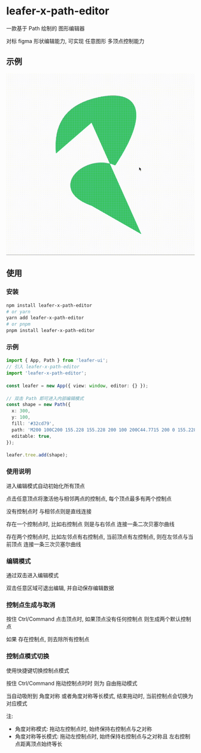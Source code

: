 # leafer-x-path-editor

一款基于 Path 绘制的 图形编辑器

对标 figma 形状编辑能力, 可实现 任意图形 多顶点控制能力

## 示例

<img src='./example.gif'/>

## 使用

### 安装

```sh
npm install leafer-x-path-editor
# or yarn
yarn add leafer-x-path-editor
# or pnpm
pnpm install leafer-x-path-editor
```

### 示例

```ts
import { App, Path } from 'leafer-ui';
// 引入 leafer-x-path-editor
import 'leafer-x-path-editor';

const leafer = new App({ view: window, editor: {} });

// 双击 Path 即可进入内部编辑模式
const shape = new Path({
  x: 300,
  y: 100,
  fill: '#32cd79',
  path: 'M200 100C200 155.228 155.228 200 100 200C44.7715 200 0 155.228 0 100C0 44.7715 44.7715 0 100 0C155.228 0 200 44.7715 200 100Z',
  editable: true,
});

leafer.tree.add(shape);
```

### 使用说明

进入编辑模式自动初始化所有顶点

点击任意顶点将激活他与相邻两点的控制点, 每个顶点最多有两个控制点

没有控制点时 与相邻点则是直线连接

存在一个控制点时, 比如右控制点 则是与右邻点 连接一条二次贝塞尔曲线

存在两个控制点时, 比如左邻点有右控制点, 当前顶点有左控制点, 则在左邻点与当前顶点 连接一条三次贝塞尔曲线

### 编辑模式

通过双击进入编辑模式

双击任意区域可退出编辑, 并自动保存编辑数据

### 控制点生成与取消

按住 Ctrl/Command 点击顶点时, 如果顶点没有任何控制点 则生成两个默认控制点

如果 存在控制点, 则去除所有控制点

### 控制点模式切换

使用快捷键切换控制点模式

按住 Ctrl/Command 拖动控制点时时 则为 自由拖动模式

当自动吸附到 角度对称 或者角度对称等长模式, 结束拖动时, 当前控制点会切换为对应模式

注:

- 角度对称模式: 拖动左控制点时, 始终保持右控制点与之对称
- 角度对称等长模式: 拖动左控制点时, 始终保持右控制点与之对称且 左右控制点距离顶点始终等长
